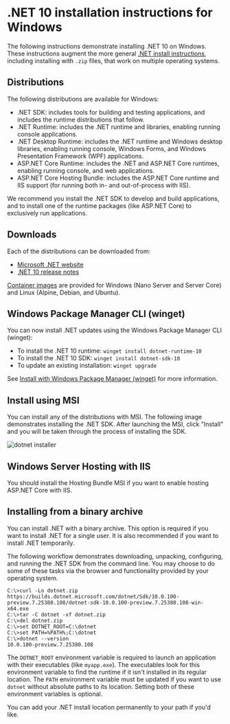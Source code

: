 # .NET 10 installation instructions for Windows

The following instructions demonstrate installing .NET 10 on Windows. These instructions augment the more general [.NET install instructions](install.md), including installing with `.zip` files, that work on multiple operating systems.

## Distributions

The following distributions are available for Windows:

- .NET SDK: includes tools for building and testing applications, and includes the runtime distributions that follow.
- .NET Runtime: includes the .NET runtime and libraries, enabling running console applications.
- .NET Desktop Runtime: includes the .NET runtime and Windows desktop libraries, enabling running console, Windows Forms, and Windows Presentation Framework (WPF) applications.
- ASP.NET Core Runtime: includes the .NET and ASP.NET Core runtimes, enabling running console, and web applications.
- ASP.NET Core Hosting Bundle: includes the ASP.NET Core runtime and IIS support (for running both in- and out-of-process with IIS).

We recommend you install the .NET SDK to develop and build applications, and to install one of the runtime packages (like ASP.NET Core) to exclusively run applications.

## Downloads

Each of the distributions can be downloaded from:

- [Microsoft .NET website](https://dotnet.microsoft.com/download/dotnet/10.0)
- [.NET 10 release notes](README.md)

[Container images](https://hub.docker.com/_/microsoft-dotnet) are provided for Windows (Nano Server and Server Core) and Linux (Alpine, Debian, and Ubuntu).

## Windows Package Manager CLI (winget)

You can now install .NET updates using the Windows Package Manager CLI (winget):

- To install the .NET 10 runtime: `winget install dotnet-runtime-10`
- To install the .NET 10 SDK: `winget install dotnet-sdk-10`
- To update an existing installation: `winget upgrade`

See [Install with Windows Package Manager (winget)](https://learn.microsoft.com/dotnet/core/install/windows?tabs=net70#install-with-windows-package-manager-winget) for more information.

## Install using MSI

You can install any of the distributions with MSI. The following image demonstrates installing the .NET SDK. After launching the MSI, click "Install" and you will be taken through the process of installing the SDK.

![dotnet installer](https://github.com/dotnet/core/assets/44339330/62cbf002-89ab-4d63-9f0a-69460a6ab3d0)

## Windows Server Hosting with IIS

You should install the Hosting Bundle MSI if you want to enable hosting ASP.NET Core with IIS.

## Installing from a binary archive

You can install .NET with a binary archive. This option is required if you want to install .NET for a single user. It is also recommended if you want to install .NET temporarily.

The following workflow demonstrates downloading, unpacking, configuring, and running the .NET SDK from the command line. You may choose to do some of these tasks via the browser and functionality provided by your operating system.

```console
C:\>curl -Lo dotnet.zip https://builds.dotnet.microsoft.com/dotnet/Sdk/10.0.100-preview.7.25380.108/dotnet-sdk-10.0.100-preview.7.25380.108-win-x64.exe
C:\>tar -C dotnet -xf dotnet.zip
C:\>del dotnet.zip
C:\>set DOTNET_ROOT=C:\dotnet
C:\>set PATH=%PATH%;C:\dotnet
C:\>dotnet --version
10.0.100-preview.7.25380.108
```

The `DOTNET_ROOT` environment variable is required to launch an application with their executables (like `myapp.exe`). The executables look for this environment variable to find the runtime if it isn't installed in its regular location. The `PATH` environment variable must be updated if you want to use `dotnet` without absolute paths to its location. Setting both of these environment variables is optional.

You can add your .NET install location permanently to your path if you'd like.

